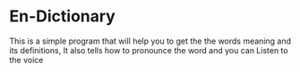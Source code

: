 # En-Dictionary
This is a simple program that will help you to get the the words meaning and its definitions,
It also tells how to pronounce the word and you can Listen to the voice
